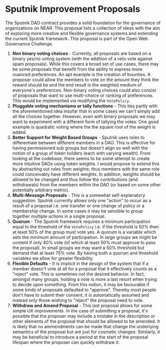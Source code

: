 # Sputnik Improvement Proposals

The Sputnik DAO contract provides a solid foundation for the governance of organizations on NEAR. This proposal lists a collection of ideas with the aim of exploring more creative and flexible governance systems and extending the current Sputnik framework. This proposal is part of the Open Web Governance Challenge.

1. **Non binary voting choices** - Currently, all proposals are based on a binary yes/no voting system (with the addition of a veto vote against spam proposals). While this covers a broad set of use cases, there may be some proposals that benefit from the ability to express more nuanced preferences. An apt example is the creation of bounties. A proposer could allow the members to vote on the amount they think the reward should be and the end result is the weighted medium of everyone's preferences. Non-binary voting choices could also consist of proposals that want to use multi-choice or ranking of preferences. This would be implemented via modifying the `VotePolicy`.
2. **Pluggable voting mechanisms or tally functions** - This ties partly with the aforementioned idea insofar that in some cases we can't simply add all the choices together. However, even with binary proposals we may want to experiment with a different form of tallying the votes. One good example is quadratic voting where the the square root of the weight is added.
3. **Better Support for Weight Based Groups** - Sputnik uses roles to differentiate between different members in a DAO. This is effective for having permissioned sub groups but doesn't align so well with the notion of a group of token holders (each with varying wealth). From looking at the codebase, there seems to be some attempt to create more intuitive DAOs using token weights. I would propose to extend this by abstracting out roles from weights; thus members with the same role could conceivably have different weights. In addition, weights should be allowed to be changed and thus follow the contributions (and withdrawals) from the members within the DAO (or based on some other potentially arbitrary metric).  
4. **Multi-Message Proposals** - This is a somewhat self-explanatory suggestion. Sputnik currently allows only one "action" to occur as a result of a proposal i.e. one transfer or one change of policy or a membership change. In some cases it may be sensible to group together multiple actions in a single proposal.
5. **Quorum** - The Sputnik framework requires a minimum participation equal to the threshold of the `VotePolicy` i.e. if the threshold is 50% then at least 50% of the group must vote yes. A quorum is a variable which sets the minimum amount of participation. In large groups we might be content if only 40% vote (of which at least 50% must approve to pass the proposal). In small groups we may want a 50% threshold but demand that at least 75% vote. By having both a quorum and threshold variables we allow for greater flexibility. 
6. **Flexible Defaults** - It is implicit in the design of the system that if a member doesn't vote at all for a proposal that it effectively counts as a "reject" vote. This is sometimes not the desired behavior. In fact, amongst many groups, holding a vote is more a last resort when trying to decide upon something. From this notion, it may be favourable if some kinds of proposals defaulted to "approve". Thereby most people don't have to submit their consent, it is automatically assumed and instead only those wishing to "reject" the proposal need to vote. 
7. **Withdraw and Amend Proposal** - This last proposal allows for some simple UX improvements. In the case of submitting a proposal, it's possible that the proposer may include a mistake in the description or other elements of the proposal that should be allowed to be amended. It is likely that no ammendments can be made that change the underlying semantics of the proposal but are just for cosmetic changes. Similarly, it may be beneficial to introduce a period at the start of the proposal lifespan where the proposer can quickly withdraw it.